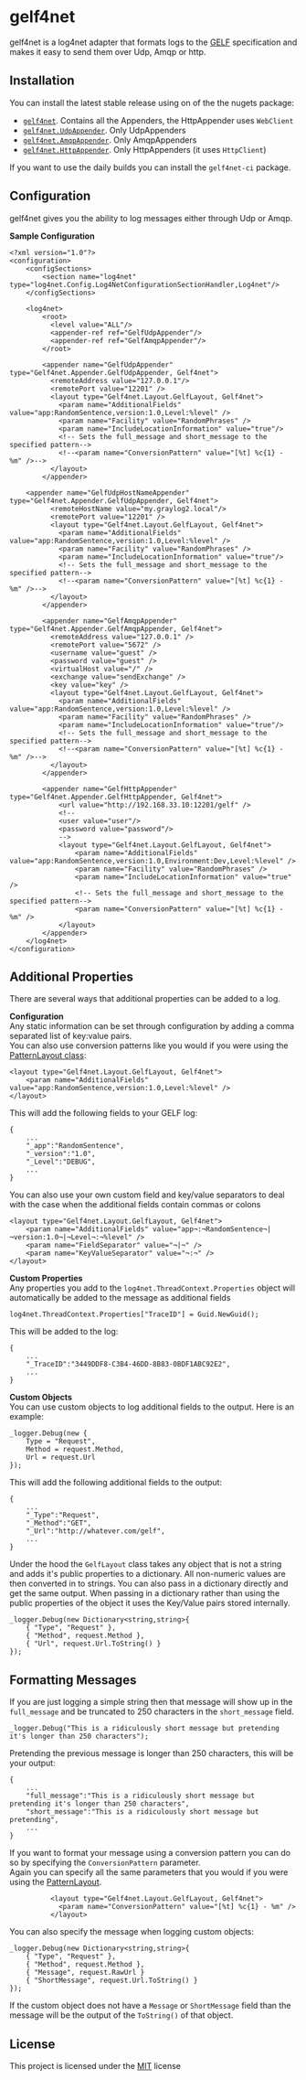 # gelf4net  
gelf4net is a log4net adapter that formats logs to the [GELF][1] specification and makes it easy to send them over Udp, Amqp or http.

## Installation

You can install the latest stable release using on of the the nugets package: 

* [`gelf4net`](https://www.nuget.org/packages/Gelf4Net/). Contains all the Appenders, the HttpAppender uses `WebClient`
* [`gelf4net.UdpAppender`](https://www.nuget.org/packages/Gelf4Net.UdpAppender/). Only UdpAppenders
* [`gelf4net.AmqpAppender`](https://www.nuget.org/packages/Gelf4Net.AmqpAppender/). Only AmqpAppenders
* [`gelf4net.HttpAppender`](https://www.nuget.org/packages/Gelf4Net.HttpAppender/). Only HttpAppenders (it uses `HttpClient`)


If you want to use the daily builds you can install the `gelf4net-ci` package.

## Configuration

gelf4net gives you the ability to log messages either through Udp or Amqp.

**Sample Configuration**

```  
<?xml version="1.0"?>
<configuration>
	<configSections>
		<section name="log4net" type="log4net.Config.Log4NetConfigurationSectionHandler,Log4net"/>
	</configSections>

	<log4net>
		<root>
		  <level value="ALL"/>
		  <appender-ref ref="GelfUdpAppender"/>
		  <appender-ref ref="GelfAmqpAppender"/>
		</root>

		<appender name="GelfUdpAppender" type="Gelf4net.Appender.GelfUdpAppender, Gelf4net">
		  <remoteAddress value="127.0.0.1"/>
		  <remotePort value="12201" />
		  <layout type="Gelf4net.Layout.GelfLayout, Gelf4net">
			<param name="AdditionalFields" value="app:RandomSentence,version:1.0,Level:%level" />
			<param name="Facility" value="RandomPhrases" />
			<param name="IncludeLocationInformation" value="true"/>
			<!-- Sets the full_message and short_message to the specified pattern-->
			<!--<param name="ConversionPattern" value="[%t] %c{1} - %m" />-->
		  </layout>
		</appender>

	<appender name="GelfUdpHostNameAppender" type="Gelf4net.Appender.GelfUdpAppender, Gelf4net">
		  <remoteHostName value="my.graylog2.local"/>
		  <remotePort value="12201" />
		  <layout type="Gelf4net.Layout.GelfLayout, Gelf4net">
			<param name="AdditionalFields" value="app:RandomSentence,version:1.0,Level:%level" />
			<param name="Facility" value="RandomPhrases" />
			<param name="IncludeLocationInformation" value="true"/>
			<!-- Sets the full_message and short_message to the specified pattern-->
			<!--<param name="ConversionPattern" value="[%t] %c{1} - %m" />-->
		  </layout>
		</appender>

		<appender name="GelfAmqpAppender" type="Gelf4net.Appender.GelfAmqpAppender, Gelf4net">
		  <remoteAddress value="127.0.0.1" />
		  <remotePort value="5672" />
		  <username value="guest" />
		  <password value="guest" />
		  <virtualHost value="/" />
		  <exchange value="sendExchange" />
		  <key value="key" />
		  <layout type="Gelf4net.Layout.GelfLayout, Gelf4net">
			<param name="AdditionalFields" value="app:RandomSentence,version:1.0,Level:%level" />
			<param name="Facility" value="RandomPhrases" />
			<param name="IncludeLocationInformation" value="true"/>
			<!-- Sets the full_message and short_message to the specified pattern-->
			<!--<param name="ConversionPattern" value="[%t] %c{1} - %m" />-->
		  </layout>
		</appender>
        
        <appender name="GelfHttpAppender" type="Gelf4net.Appender.GelfHttpAppender, Gelf4net">
            <url value="http://192.168.33.10:12201/gelf" />
            <!--
            <user value="user"/>
            <password value="password"/>
            -->
            <layout type="Gelf4net.Layout.GelfLayout, Gelf4net">
                <param name="AdditionalFields" value="app:RandomSentence,version:1.0,Environment:Dev,Level:%level" />
                <param name="Facility" value="RandomPhrases" />
                <param name="IncludeLocationInformation" value="true" />
                <!-- Sets the full_message and short_message to the specified pattern-->
                <param name="ConversionPattern" value="[%t] %c{1} - %m" />
            </layout>
        </appender>
	</log4net>
</configuration>
```  

## Additional Properties

There are several ways that additional properties can be added to a log.

**Configuration**  
Any static information can be set through configuration by adding a comma separated list of key:value pairs.  
You can also use conversion patterns like you would if you were using the [PatternLayout class][3]:

```  
<layout type="Gelf4net.Layout.GelfLayout, Gelf4net">
    <param name="AdditionalFields" value="app:RandomSentence,version:1.0,Level:%level" />
</layout>
```  

This will add the following fields to your GELF log:

```  
{
    ...
	"_app":"RandomSentence",
	"_version":"1.0",
	"_Level":"DEBUG",
	...
}
```  

You can also use your own custom field and key/value separators to deal with the case when the additional fields contain commas or colons 
```  
<layout type="Gelf4net.Layout.GelfLayout, Gelf4net">
    <param name="AdditionalFields" value="app¬:¬RandomSentence¬|¬version:1.0¬|¬Level¬:¬%level" />
	<param name="FieldSeparator" value="¬|¬" />
    <param name="KeyValueSeparator" value="¬:¬" />  
</layout>
```   


**Custom Properties**  
Any properties you add to the `log4net.ThreadContext.Properties` object 
will automatically be added to the message as additional fields

```  
log4net.ThreadContext.Properties["TraceID"] = Guid.NewGuid();
```  

This will be added to the log:

```  
{
    ...
    "_TraceID":"3449DDF8-C3B4-46DD-8B83-0BDF1ABC92E2",
    ...
}
```  

**Custom Objects**  
You can use custom objects to log additional fields to the output. Here is an example:

```  
_logger.Debug(new {
    Type = "Request",
    Method = request.Method,
    Url = request.Url
});

```  

This will add the following additional fields to the output:

```  
{
    ...
    "_Type":"Request",
    "_Method":"GET",
    "_Url":"http://whatever.com/gelf",
    ...
}
``` 

Under the hood the `GelfLayout` class takes any object that is not a string and adds it's public 
properties to a dictionary. All non-numeric values are then converted in to strings. You can also pass in a dictionary 
directly and get the same output. When passing in a dictionary rather than using the public properties 
of the object it uses the Key/Value pairs stored internally.

```  
_logger.Debug(new Dictionary<string,string>{
    { "Type", "Request" },
    { "Method", request.Method },
    { "Url", request.Url.ToString() }
});

```  

## Formatting Messages  
If you are just logging a simple string then that message will show up in the `full_message` and 
be truncated to 250 characters in the `short_message` field.

```  
_logger.Debug("This is a ridiculously short message but pretending it's longer than 250 characters");

```  

Pretending the previous message is longer than 250 characters, this will be your output:

```  
{
    ...
    "full_message":"This is a ridiculously short message but pretending it's longer than 250 characters",
    "short_message":"This is a ridiculously short message but pretending",
    ...
}
``` 

If you want to format your message using a conversion pattern you can do so by specifying the `ConversionPattern` parameter.  
Again you can specify all the same parameters that you would if you were using the [PatternLayout][3].

```  
		  <layout type="Gelf4net.Layout.GelfLayout, Gelf4net">
			<param name="ConversionPattern" value="[%t] %c{1} - %m" />
		  </layout>  
```  


You can also specify the message when logging custom objects:

```  
_logger.Debug(new Dictionary<string,string>{
    { "Type", "Request" },
    { "Method", request.Method },
    { "Message", request.RawUrl }
    { "ShortMessage", request.Url.ToString() }
});

``` 

If the custom object does not have a `Message` or `ShortMessage` field than the message will be the 
output of the `ToString()` of that object.

## License
This project is licensed under the [MIT](2) license

[1]: https://github.com/Graylog2/graylog2-docs/wiki/GELF
[2]: https://opensource.org/licenses/MIT
[3]: http://logging.apache.org/log4net/release/sdk/log4net.Layout.PatternLayout.html
